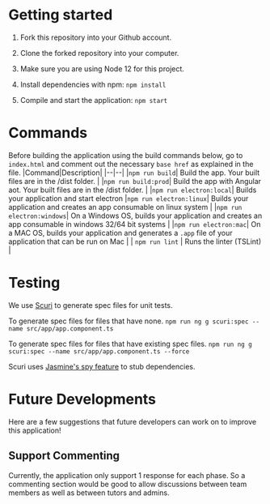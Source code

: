 # Getting started
1. Fork this repository into your Github account.

2. Clone the forked repository into your computer.

3. Make sure you are using Node 12 for this project.

4. Install dependencies with npm: `npm install` 

5. Compile and start the application: `npm start`

# Commands
Before building the application using the build commands below, go to `index.html` and comment out the necessary `base href` as explained in the file. 
|Command|Description|
|--|--|
|`npm run build`| Build the app. Your built files are in the /dist folder. |
|`npm run build:prod`| Build the app with Angular aot. Your built files are in the /dist folder. |
|`npm run electron:local`| Builds your application and start electron
|`npm run electron:linux`| Builds your application and creates an app consumable on linux system |
|`npm run electron:windows`| On a Windows OS, builds your application and creates an app consumable in windows 32/64 bit systems |
|`npm run electron:mac`|  On a MAC OS, builds your application and generates a `.app` file of your application that can be run on Mac |
| `npm run lint` | Runs the linter (TSLint) |

# Testing

We use [Scuri](https://github.com/gparlakov/scuri) to generate spec files for unit tests.

To generate spec files for files that have none.
`npm run ng g scuri:spec --name src/app/app.component.ts`

To generate spec files for files that have existing spec files.
`npm run ng g scuri:spec --name src/app/app.component.ts --force`

Scuri uses [Jasmine's spy feature](https://jasmine.github.io/2.0/introduction.html#section-Spies) to stub dependencies.

# Future Developments
Here are a few suggestions that future developers can work on to improve this application!

## Support Commenting
Currently, the application only support 1 response for each phase. So a commenting section would be good to allow discussions between team members as well as between tutors and admins. 
